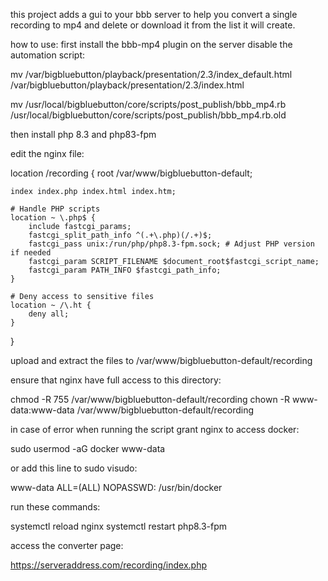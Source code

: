 this project adds a gui to your bbb server to help you convert a single recording to mp4 and delete or download it from the list it will create.

how to use:
first install the bbb-mp4 plugin on the server
disable the automation script:

mv /var/bigbluebutton/playback/presentation/2.3/index_default.html /var/bigbluebutton/playback/presentation/2.3/index.html

mv /usr/local/bigbluebutton/core/scripts/post_publish/bbb_mp4.rb /usr/local/bigbluebutton/core/scripts/post_publish/bbb_mp4.rb.old


then install php 8.3 and php83-fpm

edit the nginx file:

location /recording {
    root /var/www/bigbluebutton-default;

    index index.php index.html index.htm;

    # Handle PHP scripts
    location ~ \.php$ {
        include fastcgi_params;
        fastcgi_split_path_info ^(.+\.php)(/.+)$;
        fastcgi_pass unix:/run/php/php8.3-fpm.sock; # Adjust PHP version if needed
        fastcgi_param SCRIPT_FILENAME $document_root$fastcgi_script_name;
        fastcgi_param PATH_INFO $fastcgi_path_info;
    }

    # Deny access to sensitive files
    location ~ /\.ht {
        deny all;
    }
}

upload and extract the files to /var/www/bigbluebutton-default/recording

ensure that nginx have full access to this directory:

chmod -R 755 /var/www/bigbluebutton-default/recording
chown -R www-data:www-data /var/www/bigbluebutton-default/recording

in case of error when running the script grant nginx to access docker:

sudo usermod -aG docker www-data

or add this line to sudo visudo:

www-data ALL=(ALL) NOPASSWD: /usr/bin/docker

run these commands:

systemctl reload nginx
systemctl restart php8.3-fpm

access the converter page:

https://serveraddress.com/recording/index.php


